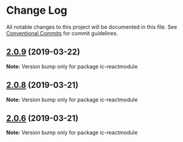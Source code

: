 # Change Log

All notable changes to this project will be documented in this file.
See [Conventional Commits](https://conventionalcommits.org) for commit guidelines.

## [2.0.9](https://github.com/xiaolei/ic-reactmodule/compare/ic-reactmodule@2.0.8...ic-reactmodule@2.0.9) (2019-03-22)

**Note:** Version bump only for package ic-reactmodule





## [2.0.8](https://github.com/xiaolei/ic-reactmodule/compare/ic-reactmodule@2.0.7...ic-reactmodule@2.0.8) (2019-03-21)

**Note:** Version bump only for package ic-reactmodule





## [2.0.6](https://github.com/xiaolei/ic-reactmodule/compare/ic-reactmodule@2.0.5...ic-reactmodule@2.0.6) (2019-03-21)

**Note:** Version bump only for package ic-reactmodule
